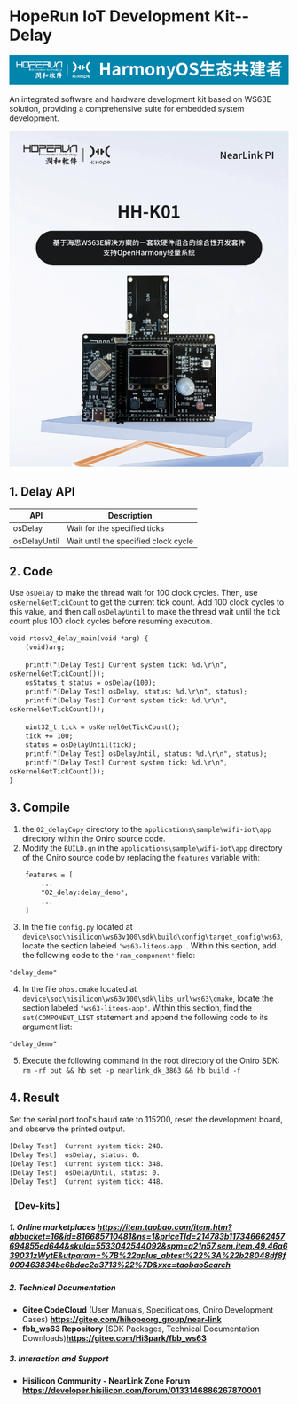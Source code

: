 # HopeRun IoT Development Kit--Delay

![hihope_illustration](../../Image/hihope_illustration.png)

An integrated software and hardware development kit based on WS63E solution, providing a comprehensive suite for embedded system development.

![wifi_iot](../../Image/HH-K01.png)

## 1. Delay API

| API          | **Description**                      |
| ------------ | ------------------------------------ |
| osDelay      | Wait for the specified ticks         |
| osDelayUntil | Wait until the specified clock cycle |

## 2. Code

Use `osDelay` to make the thread wait for 100 clock cycles. Then, use `osKernelGetTickCount` to get the current tick count. Add 100 clock cycles to this value, and then call `osDelayUntil` to make the thread wait until the tick count plus 100 clock cycles before resuming execution.

```
void rtosv2_delay_main(void *arg) {
    (void)arg;

    printf("[Delay Test] Current system tick: %d.\r\n", osKernelGetTickCount());
    osStatus_t status = osDelay(100);
    printf("[Delay Test] osDelay, status: %d.\r\n", status);
    printf("[Delay Test] Current system tick: %d.\r\n", osKernelGetTickCount());

    uint32_t tick = osKernelGetTickCount();
    tick += 100;
    status = osDelayUntil(tick);
    printf("[Delay Test] osDelayUntil, status: %d.\r\n", status);
    printf("[Delay Test] Current system tick: %d.\r\n", osKernelGetTickCount());
}
```



## 3. **Compile**

1. the `02_delayCopy` directory to the `applications\sample\wifi-iot\app` directory within the Oniro source code.
2. Modify the `BUILD.gn` in the `applications\sample\wifi-iot\app` directory of the Oniro source code by replacing the `features` variable with:

```
    features = [
        ...
        "02_delay:delay_demo",
        ...
    ]
```
3. In the file `config.py` located at `device\soc\hisilicon\ws63v100\sdk\build\config\target_config\ws63`, locate the section labeled `'ws63-liteos-app'`. Within this section, add the following code to the `'ram_component'` field:
```
"delay_demo"
```

4. In the file `ohos.cmake` located at `device\soc\hisilicon\ws63v100\sdk\libs_url\ws63\cmake`, locate the section labeled `"ws63-liteos-app"`. Within this section, find the `set(COMPONENT_LIST` statement and append the following code to its argument list:
```
"delay_demo"
```
5. Execute the following command in the root directory of the Oniro SDK: `rm -rf out && hb set -p nearlink_dk_3863 && hb build -f`

## 4. Result

Set the serial port tool's baud rate to 115200, reset the development board, and observe the printed output.

```
[Delay Test]  Current system tick: 248.
[Delay Test]  osDelay, status: 0.
[Delay Test]  Current system tick: 348.
[Delay Test]  osDelayUntil, status: 0.
[Delay Test]  Current system tick: 448.
```

### 【Dev-kits】

##### 1. Online marketplaces  https://item.taobao.com/item.htm?abbucket=16&id=816685710481&ns=1&priceTId=214783b117346662457694855ed644&skuId=5533042544092&spm=a21n57.sem.item.49.46a639031zWytE&utparam=%7B%22aplus_abtest%22%3A%22b28048df8f009463834be6bdac2a3713%22%7D&xxc=taobaoSearch

##### 2. **Technical Documentation**

- **Gitee CodeCloud** (User Manuals, Specifications, Oniro Development Cases) **https://gitee.com/hihopeorg_group/near-link**
- **fbb_ws63 Repository** (SDK Packages, Technical Documentation Downloads)**https://gitee.com/HiSpark/fbb_ws63**

##### 3. **Interaction and Support**

- **Hisilicon Community - NearLink Zone Forum** **https://developer.hisilicon.com/forum/0133146886267870001**

